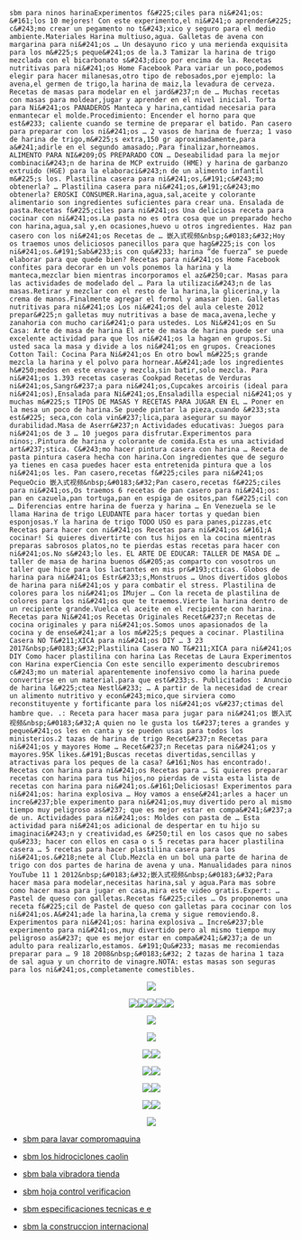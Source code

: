 
```
sbm para ninos harinaExperimentos f&#225;ciles para ni&#241;os: &#161;los 10 mejores! Con este experimento,el ni&#241;o aprender&#225; c&#243;mo crear un pegamento no t&#243;xico y seguro para el medio ambiente.Materiales Harina multiuso,agua. Galletas de avena con margarina para ni&#241;os … Un desayuno rico y una merienda exquisita para los m&#225;s peque&#241;os de la.3 Tamizar la harina de trigo mezclada con el bicarbonato s&#243;dico por encima de la. Recetas nutritivas para ni&#241;os Home Facebook Para variar un poco,podemos elegir para hacer milanesas,otro tipo de rebosados,por ejemplo: la avena,el germen de trigo,la harina de maiz,la levadura de cerveza. Recetas de masas para modelar en el jard&#237;n de … Muchas recetas con masas para moldear,jugar y aprender en el nivel inicial. Torta para Ni&#241;os PANADEROS Manteca y harina,cantidad necesaria para enmantecar el molde.Procedimiento: Encender el horno para que est&#233; caliente cuando se termine de preparar el batido. Pan casero para preparar con los ni&#241;os … 2 vasos de harina de fuerza; 1 vaso de harina de trigo,m&#225;s extra,150 gr aproximadamente,para a&#241;adirle en el segundo amasado;.Para finalizar,horneamos. ALIMENTO PARA NI&#209;OS PREPARADO CON … Deseabilidad para la mejor combinaci&#243;n de harina de MCP extruido (HME) y harina de garbanzo extruido (HGE) para la elaboraci&#243;n de un alimento infantil m&#225;s los. Plastilina casera para ni&#241;os,&#191;c&#243;mo obtenerla? … Plastilina casera para ni&#241;os,&#191;c&#243;mo obtenerla? EROSKI CONSUMER.Harina,agua,sal,aceite y colorante alimentario son ingredientes suficientes para crear una. Ensalada de pasta.Recetas f&#225;ciles para ni&#241;os Una deliciosa receta para cocinar con ni&#241;os.La pasta no es otra cosa que un preparado hecho con harina,agua,sal y,en ocasiones,huevo u otros ingredientes. Haz pan casero con los ni&#241;os Recetas de … 嵌入式视频&nbsp;&#0183;&#32;Hoy os traemos unos deliciosos panecillos para que hag&#225;is con los ni&#241;os.&#191;Sab&#233;is con qu&#233; harina “de fuerza” se puede elaborar para que quede bien? Recetas para ni&#241;os Home Facebook confites para decorar en un vols ponemos la harina y la manteca,mezclar bien mientras incorporamos el az&#250;car. Masas para las actividades de modelado del … Para la utilizaci&#243;n de las masas.Retirar y mezclar con el resto de la harina,la glicerina,y la crema de manos.Finalmente agregar el formol y amasar bien. Galletas nutritivas para ni&#241;os Los ni&#241;os del aula celeste 2012 prepar&#225;n galletas muy nutritivas a base de maca,avena,leche y zanahoria con mucho cari&#241;o para ustedes. Los Ni&#241;os en Su Casa: Arte de masa de harina El arte de masa de harina puede ser una excelente actividad para que los ni&#241;os la hagan en grupos.Si usted saca la masa y divide a los ni&#241;os en grupos. Creaciones Cotton Tail: Cocina Para Ni&#241;os En otro bowl m&#225;s grande mezcla la harina y el polvo para hornear.A&#241;ade los ingredientes h&#250;medos en este envase y mezcla,sin batir,solo mezcla. Para ni&#241;os 1.393 recetas caseras Cookpad Recetas de Verduras ni&#241;os,Sangr&#237;a para ni&#241;os,Cupcakes arcoiris (ideal para ni&#241;os),Ensalada para Ni&#241;os,Ensaladilla especial ni&#241;os y muchas m&#225;s TIPOS DE MASAS Y RECETAS PARA JUGAR EN EL … Poner en la mesa un poco de harina.Se puede pintar la pieza,cuando &#233;sta est&#225; seca,con cola vin&#237;lica,para asegurar su mayor durabilidad.Masa de Aserr&#237;n Actividades educativas: Juegos para ni&#241;os de 3 … 10 juegos para disfrutar.Experimentos para ninos;.Pintura de harina y colorante de comida.Esta es una actividad art&#237;stica. C&#243;mo hacer pintura casera con harina … Receta de pasta pintura casera hecha con harina.Con ingredientes que de seguro ya tienes en casa puedes hacer esta entretenida pintura que a los ni&#241;os les. Pan casero,recetas f&#225;ciles para ni&#241;os PequeOcio 嵌入式视频&nbsp;&#0183;&#32;Pan casero,recetas f&#225;ciles para ni&#241;os,Os traemos 6 recetas de pan casero para ni&#241;os: pan en cazuela,pan tortuga,pan en espiga de ositos,pan f&#225;cil con … Diferencias entre harina de fuerza y harina … En Venezuela se le llama Harina de trigo LEUDANTE para hacer tortas y quedan bien esponjosas.Y la harina de trigo TODO USO es para panes,pizzas,etc Recetas para hacer con ni&#241;os Recetas para ni&#241;os &#161;A cocinar! Si quieres divertirte con tus hijos en la cocina mientras preparas sabrosos platos,no te pierdas estas recetas para hacer con ni&#241;os.No s&#243;lo les. EL ARTE DE EDUCAR: TALLER DE MASA DE … taller de masa de harina buenos d&#205;as comparto con vosotros un taller que hice para los lactantes en mis pr&#193;cticas. Globos de harina para ni&#241;os Estr&#233;s,Monstruos … Unos divertidos globos de harina para ni&#241;os y para combatir el stress. Plastilina de colores para los ni&#241;os IMujer … Con la receta de plastilina de colores para los ni&#241;os que te traemos.Vierte la harina dentro de un recipiente grande.Vuelca el aceite en el recipiente con harina. Recetas para Ni&#241;os Recetas Originales Recet&#237;n Recetas de cocina originales y para ni&#241;os.Somos unos apasionados de la cocina y de ense&#241;ar a los m&#225;s peques a cocinar. Plastilina Casera NO T&#211;XICA para ni&#241;os DIY … 3 23 2017&nbsp;&#0183;&#32;Plastilina Casera NO T&#211;XICA para ni&#241;os DIY Como hacer plastilina con harina Las Recetas de Laura Experimentos con Harina experCiencia Con este sencillo experimento descubriremos c&#243;mo un material aparentemente inofensivo como la harina puede convertirse en un material.para que est&#233;s. Publicitados : Anuncio de harina l&#225;ctea Nestl&#233; … A partir de la necesidad de crear un alimento nutritivo y econ&#243;mico,que sirviera como reconstituyente y fortificante para los ni&#241;os v&#237;ctimas del hambre que. .: Receta para hacer masa para jugar para ni&#241;os 嵌入式视频&nbsp;&#0183;&#32;A quien no le gusta los t&#237;teres a grandes y peque&#241;os les en canta y se pueden usas para todos los ministerios.2 tazas de harina de trigo Recet&#237;n Recetas para ni&#241;os y mayores Home … Recet&#237;n Recetas para ni&#241;os y mayores.95K likes.&#191;Buscas recetas divertidas,sencillas y atractivas para los peques de la casa? &#161;Nos has encontrado!. Recetas con harina para ni&#241;os Recetas para … Si quieres preparar recetas con harina para tus hijos,no pierdas de vista esta lista de recetas con harina para ni&#241;os.&#161;Deliciosas! Experimentos para ni&#241;os: harina explosiva … Hoy vamos a ense&#241;arles a hacer un incre&#237;ble experimento para ni&#241;os,muy divertido pero al mismo tiempo muy peligroso as&#237; que es mejor estar en compa&#241;&#237;a de un. Actividades para ni&#241;os: Moldes con pasta de … Esta actividad para ni&#241;os adicional de despertar en tu hijo su imaginaci&#243;n y creatividad,es &#250;til en los casos que no sabes qu&#233; hacer con ellos en casa o s 5 recetas para hacer plastilina casera … 5 recetas para hacer plastilina casera para los ni&#241;os.&#218;nete al Club.Mezcla en un bol una parte de harina de trigo con dos partes de harina de avena y una. Manualidades para ninos YouTube 11 1 2012&nbsp;&#0183;&#32;嵌入式视频&nbsp;&#0183;&#32;Para hacer masa para modelar,necesitas harina,sal y agua.Para mas sobre como hacer masa para jugar en casa,mira este video gratis.Expert: … Pastel de queso con galletas.Recetas f&#225;ciles … Os proponemos una receta f&#225;cil de Pastel de queso con galletas para cocinar con los ni&#241;os.A&#241;ade la harina,la crema y sigue removiendo.8. Experimentos para ni&#241;os: harina explosiva … Incre&#237;ble experimento para ni&#241;os,muy divertido pero al mismo tiempo muy peligroso as&#237; que es mejor estar en compa&#241;&#237;a de un adulto para realizarlo,estamos. &#191;Qu&#233; masas me recomiendas preparar para … 9 18 2008&nbsp;&#0183;&#32; 2 tazas de harina 1 taza de sal agua y un chorrito de vinagre.NOTA: estas masas son seguras para los ni&#241;os,completamente comestibles. 
```

<div align="center">

<a href="https://es-crusher.shibang-china.com/github&k=sbm+para+ninos+harina"><img src="https://static.shibang-china.com/es/crusher/logo.jpg"></a>

<a href="https://es-crusher.shibang-china.com/github&k=sbm+para+ninos+harina"><img src="https://static.shibang-china.com/es/crusher/index.jpg"></a><a href="https://es-crusher.shibang-china.com/material.htmlgithub&k=sbm+para+ninos+harina"><img src="https://static.shibang-china.com/es/crusher/material.jpg"></a><a href="https://es-crusher.shibang-china.com/application.htmlgithub&k=sbm+para+ninos+harina"><img src="https://static.shibang-china.com/es/crusher/application.jpg"></a><a href="https://es-crusher.shibang-china.com/aboutus.htmlgithub&k=sbm+para+ninos+harina"><img src="https://static.shibang-china.com/es/crusher/aboutus.jpg"></a><a href="https://es-crusher.shibang-china.com/contact.htmlgithub&k=sbm+para+ninos+harina"><img src="https://static.shibang-china.com/es/crusher/contact.jpg"></a>

<a href="https://es-crusher.shibang-china.com/github&k=sbm+para+ninos+harina"><img src="https://static.shibang-china.com/es/crusher/banner.jpg"></a>

<a href="https://swt.shibang-china.com/github&k=sbm+para+ninos+harina"><img src="https://static.shibang-china.com/es/crusher/text.jpg"></a>

<a href="https://swt.shibang-china.com/github&k=sbm+para+ninos+harina"><img src="https://static.shibang-china.com/es/crusher/chat.jpg"></a><a href="https://es-crusher.shibang-china.com/contact.htmlgithub&k=sbm+para+ninos+harina"><img src="https://static.shibang-china.com/es/crusher/message.jpg"></a>

<a href="https://es-crusher.shibang-china.com/products/pe.htmlgithub&k=sbm+para+ninos+harina"><img src="https://static.shibang-china.com/es/crusher/pe.jpg"></a><a href="https://es-crusher.shibang-china.com/products/pf.htmlgithub&k=sbm+para+ninos+harina"><img src="https://static.shibang-china.com/es/crusher/pf.jpg"></a>

<a href="https://es-crusher.shibang-china.com/products/hpt.htmlgithub&k=sbm+para+ninos+harina"><img src="https://static.shibang-china.com/es/crusher/hpt.jpg"></a><a href="https://es-crusher.shibang-china.com/products/vsi.htmlgithub&k=sbm+para+ninos+harina"><img src="https://static.shibang-china.com/es/crusher/vsi.jpg"></a>

<a href="https://es-crusher.shibang-china.com/products/klv.htmlgithub&k=sbm+para+ninos+harina"><img src="https://static.shibang-china.com/es/crusher/klv.jpg"></a><a href="https://es-crusher.shibang-china.com/products/portable.htmlgithub&k=sbm+para+ninos+harina"><img src="https://static.shibang-china.com/es/crusher/portable.jpg"></a>

<a href="https://swt.shibang-china.com/github&k=sbm+para+ninos+harina"><img src="https://static.shibang-china.com/es/crusher/case.jpg"></a>

</div>


* [sbm para lavar compromaquina](sbm%20para%20lavar%20compromaquina.md)

* [sbm los hidrociclones caolin](sbm%20los%20hidrociclones%20caolin.md)

* [sbm bala vibradora tienda](sbm%20bala%20vibradora%20tienda.md)

* [sbm hoja control verificacion](sbm%20hoja%20control%20verificacion.md)

* [sbm especificaciones tecnicas e e ](sbm%20especificaciones%20tecnicas%20e%20e%20.md)

* [sbm la construccion internacional](sbm%20la%20construccion%20internacional.md)